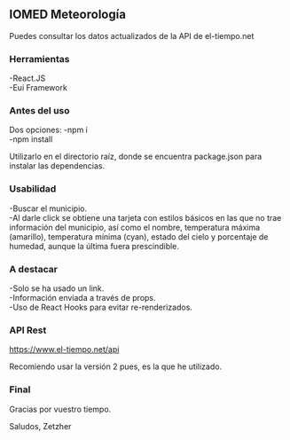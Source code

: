 ## IOMED Meteorología

Puedes consultar los datos actualizados de la API de el-tiempo.net


### Herramientas

-React.JS </br>
-Eui Framework


### Antes del uso

Dos opciones:
-npm i </br>
-npm install

Utilizarlo en el directorio raíz, donde se encuentra package.json para instalar las dependencias.


### Usabilidad

-Buscar el municipio. </br>
-Al darle click se obtiene una tarjeta con estilos básicos en las que no trae información del municipio, así como el nombre, temperatura máxima (amarillo), temperatura mínima (cyan), estado del cielo y porcentaje de humedad, aunque la última fuera prescindible.


### A destacar

-Solo se ha usado un link. </br>
-Información enviada a través de props. </br>
-Uso de React Hooks para evitar re-renderizados.


### API Rest

https://www.el-tiempo.net/api

Recomiendo usar la versión 2 pues, es la que he utilizado.


### Final

Gracias por vuestro tiempo.

Saludos,
Zetzher




